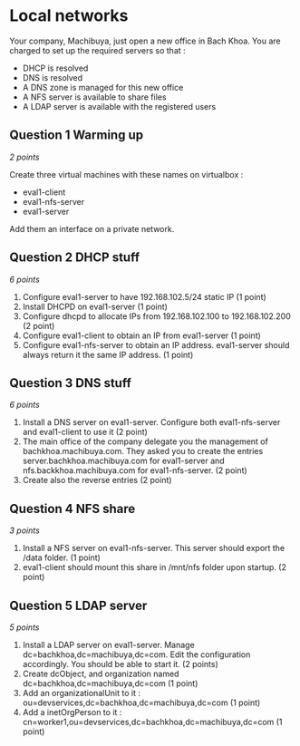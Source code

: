 # Local networks

Your company, Machibuya, just open a new office in Bach Khoa. You are charged to set up the required servers so that :

 - DHCP is resolved
 - DNS is resolved
 - A DNS zone is managed for this new office
 - A NFS server is available to share files
 - A LDAP server is available with the registered users

## Question 1 Warming up

*2 points*

Create three virtual machines with these names on virtualbox :

 - eval1-client
 - eval1-nfs-server
 - eval1-server

Add them an interface on a private network.

## Question 2 DHCP stuff

*6 points*

 1. Configure eval1-server to have 192.168.102.5/24 static IP (1 point)
 2. Install DHCPD on eval1-server (1 point)
 3. Configure dhcpd to allocate IPs from 192.168.102.100 to 192.168.102.200 (2 point)
 4. Configure eval1-client to obtain an IP from eval1-server (1 point)
 5. Configure eval1-nfs-server to obtain an IP address. eval1-server should always return it the same IP address. (1 point)

## Question 3 DNS stuff

*6 points*

 1. Install a DNS server on eval1-server. Configure both eval1-nfs-server and eval1-client to use it (2 point)
 2. The main office of the company delegate you the management of bachkhoa.machibuya.com. They asked you to create the entries server.bachkhoa.machibuya.com for eval1-server and nfs.backkhoa.machibuya.com for eval1-nfs-server. (2 point)
 3. Create also the reverse entries (2 point)

## Question 4 NFS share

*3 points*

 1. Install a NFS server on eval1-nfs-server. This server should export the /data folder. (1 point)
 2. eval1-client should mount this share in /mnt/nfs folder upon startup. (2 point)

## Question 5 LDAP server

*5 points*

 1. Install a LDAP server on eval1-server. Manage dc=bachkhoa,dc=machibuya,dc=com. Edit the configuration accordingly. You should be able to start it. (2 points)
 2. Create dcObject, and organization named dc=bachkhoa,dc=machibuya,dc=com (1 point)
 3. Add an organizationalUnit to it : ou=devservices,dc=bachkhoa,dc=machibuya,dc=com (1 point)
 4. Add a inetOrgPerson to it : cn=worker1,ou=devservices,dc=bachkhoa,dc=machibuya,dc=com (1 point)
